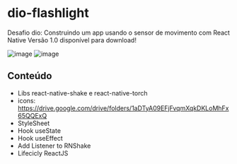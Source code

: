 # dio-flashlight

Desafio dio: Construindo um app usando o sensor de movimento com React Native
Versão 1.0 disponível para download!



![image](https://user-images.githubusercontent.com/28990749/165650549-07daaabe-15fa-432e-9146-71bae90e43b0.png)
![image](https://user-images.githubusercontent.com/28990749/165650568-afdd77ea-fa79-488c-ac0b-13c9ecce847c.png)

## Conteúdo

- Libs react-native-shake e react-native-torch
- icons: https://drive.google.com/drive/folders/1aDTyA09EFjFvqmXqkDKLoMhFx65QQExQ
- StyleSheet
- Hook useState
- Hook useEffect
- Add Listener to RNShake
- Lifecicly ReactJS
